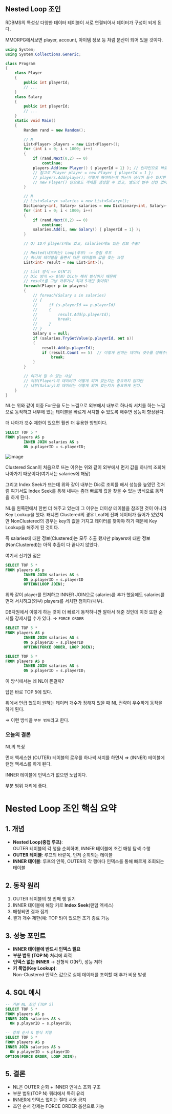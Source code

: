 ## Nested Loop 조인

RDBMS의 특성상 다양한 데이터 테이블이 서로 연결되어서 데이터가 구성이 되게 된다.

MMORPG에서보면 player, account, 아이템 정보 등 처럼 분산이 되어 있을 것이다.

```csharp
using System;
using System.Collections.Generic;

class Program
{
    class Player
    {
        public int playerId;
        // ...
    }
    class Salary
    {
        public int playerId;
        // ...
    }
    static void Main()
    {
        Random rand = new Random();

        // N
        List<Player> players = new List<Player>();
        for (int i = 0; i < 1000; i++)
        {
            if (rand.Next(0,2) == 0)
                continue;
            players.Add(new Player() { playerId = 1} ); // 인라인으로 바로 생성해서 리스트에 추가
            // 참고로 Player player = new Player { playerId = 1 };
            // players.Add(player); 이렇게 해야하는게 아닌가 생각이 들수 있지만 이 경우는 명시적으로 변수(player)를 쓴 것뿐
            // new Player() 만으로도 객체를 생성할 수 있고, 별도의 변수 선언 없이 바로 players.Add(...)에 전달해도 전혀 문제없다.
        }

        // N
        // List<Salary> salaries = new List<Salary>();
        Dictionary<int, Salary> salaries = new Dictionary<int, Salary>();
        for (int i = 0; i < 1000; i++)
        {
            if (rand.Next(0,2) == 0)
                continue;
            salaries.Add(i, new Salary() { playerId = 1} );
        }

        // Q) ID가 players에도 있고, salaries에도 있는 정보 추출?

        // Nested(내포하는) Loop(루푸) -> 중첩 루프
        // 하나의 테이블을 돌면서 다른 테이블의 값을 찾는 과정
        List<int> result = new List<int>();

        // List 방식 => O(N^2)
        // Dic 방식 => O(N) Dic는 해쉬 방식이기 때문에
        // result를 그냥 아무거나 최대 5개만 찾아줘!
        foreach(Player p in players)
        {
            // foreach(Salary s in salaries)
            // {
            //     if (s.playerId == p.playerId)
            //     {
            //         result.Add(p.playerId);
            //         break;
            //     }
            // }
            Salary s = null;
            if (salaries.TryGetValue(p.playerId, out s))
            {
                result.Add(p.playerId);
                if (result.Count == 5)  // 이렇게 원하는 데이터 갯수를 정해주면 훨씬 더 빠르게 찾을 수 있다.
                    break;
            }
        }

        // 여기서 알 수 있는 사실
        // 외부(Player)의 데이터가 어떻게 되어 있는지는 중요하지 않지만
        // 내부(Salary)의 데이터는 어떻게 되어 있는지가 중요하게 된다.
    }
}
```

NL는 위와 같이 이중 For문을 도는 느낌으로 외부에서 내부로 하나씩 서치를 하는 느낌으로 동작하고 내부에 있는 테이블을 빠르게 서치할 수 있도록 해주면 성능이 향상된다.

더 나아가 갯수 제한이 있으면 훨씬 더 유용한 방법이다.

```sql
SELECT TOP 5 *
FROM players AS p
		INNER JOIN salaries AS s
		ON p.playerID = s.playerID;
```

![image](https://user-images.githubusercontent.com/75019048/138374150-6ab20f15-8c0b-4cf4-95af-c5ac5568db9b.png)

Clustered Scan이 처음으로 뜨는 이유는 위와 같이 외부에서 먼저 값을 하나씩 조회해 나아가기 때문이다(여기서는 salaries에 해당)

그리고 Index Seek가 뜨는데 위와 같이 내부는 Dic로 조회를 해서 성능을 높였던 것처럼 여기서도 Index Seek를 통해 내부는 좀더 빠르게 값을 찾을 수 있는 방식으로 동작을 하게 된다.

NL을 왼쪽편에서 한번 더 해주고 있는데 그 이유는 더이상 테이블을 참조한 것이 아니라 Key Lookup을 했다. 왜냐면 Clustered의 경우 Leaf에 진짜 데이터가 들어가 있었지만 NonClustered의 경우는 key의 값을 가지고 데이터를 찾아야 하기 때문에 Key Lookup을 해주게 된 것이다.

즉 salaries에 대한 정보(Clustered)는 모두 추출 했지만 players에 대한 정보(NonClustered)는 아직 추출이 다 끝나지 않았다.

여기서 신기한 점은

```sql
SELECT TOP 5 *
FROM players AS p
		INNER JOIN salaries AS s
		ON p.playerID = s.playerID
		OPTION(LOOP JOIN);
```

위와 같이 player를 먼저하고 INNER JOIN으로 salaries를 추가 했음에도 salaries를 먼저 서치하고(외부) players를 서치한 점이다(내부).

DB차원에서 이렇게 하는 것이 더 빠르게 동작하니깐 알아서 해준 것인데 이것 또한 순서를 강제시킬 수가 있다. ⇒ `FORCE ORDER`

```sql
SELECT TOP 5 *
FROM players AS p
		INNER JOIN salaries AS s
		ON p.playerID = s.playerID
		OPTION(FORCE ORDER, LOOP JOIN);
```

```sql
SELECT TOP 5 *
FROM players AS p
		INNER JOIN salaries AS s
		ON p.playerID = s.playerID;
```

이 방식에서는 왜 NL이 뜬걸까?

답은 바로 TOP 5에 있다.

위에서 언급 했듯이 원하는 데이터 개수가 정해져 있을 때 NL 전략이 우수하게 동작을 하게 된다.

⇒ 이런 방식을 `부분 범위`라고 한다.

### 오늘의 결론

NL의 특징

먼저 엑세스한 (OUTER) 테이블의 로우를 하나씩 서치를 하면서 ⇒ (INNER) 테이블에 랜덤 엑세스를 하게 된다.

INNER 테이블에 인덱스가 없으면 노답이다.

부분 범위 처리에 좋다.

# Nested Loop 조인 핵심 요약

## 1. 개념
- **Nested Loop(중첩 루프)**:  
  OUTER 테이블의 각 행을 순회하며, INNER 테이블에 조건 매칭 탐색 수행  
- **OUTER 테이블**: 루프의 바깥쪽, 먼저 순회되는 테이블  
- **INNER 테이블**: 루프의 안쪽, OUTER의 각 행마다 인덱스를 통해 빠르게 조회되는 테이블  

## 2. 동작 원리
1. OUTER 테이블의 첫 번째 행 읽기  
2. INNER 테이블에 해당 키로 **Index Seek**(랜덤 엑세스)  
3. 매칭되면 결과 집계  
4. 결과 개수 제한(예: TOP 5)이 있으면 조기 종료 가능  

## 3. 성능 포인트
- **INNER 테이블에 반드시 인덱스 필요**  
- **부분 범위 (TOP N)** 처리에 최적  
- **인덱스 없는 INNER** → 전형적 O(N²), 성능 저하  
- **키 룩업(Key Lookup)**:  
  Non-Clustered 인덱스 값으로 실제 데이터를 조회할 때 추가 비용 발생  

## 4. SQL 예시
```sql
-- 기본 NL 조인 (TOP 5)
SELECT TOP 5 *
FROM players AS p
INNER JOIN salaries AS s
  ON p.playerID = s.playerID;

-- 강제 순서 & 방식 지정
SELECT TOP 5 *
FROM players AS p
INNER JOIN salaries AS s
  ON p.playerID = s.playerID
OPTION(FORCE ORDER, LOOP JOIN);
```
## 5. 결론
- NL은 OUTER 순회 + INNER 인덱스 조회 구조
- 부분 범위(TOP N) 쿼리에서 특히 유리
- INNER에 인덱스 없이는 절대 사용 금지
- 조인 순서 강제는 FORCE ORDER 옵션으로 가능
  

